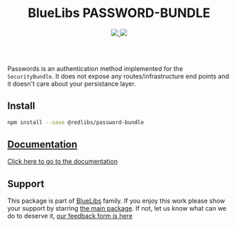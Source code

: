 <h1 align="center">BlueLibs PASSWORD-BUNDLE</h1>

<p align="center">
  <a href="https://travis-ci.org/bluelibs/password-bundle">
    <img src="https://api.travis-ci.org/bluelibs/password-bundle.svg?branch=master" />
  </a>
  <a href="https://coveralls.io/github/bluelibs/password-bundle?branch=master">
    <img src="https://coveralls.io/repos/github/bluelibs/password-bundle/badge.svg?branch=master" />
  </a>
</p>

<br />
<br />

Passwords is an authentication method implemented for the `SecurityBundle`. It does not expose any routes/infrastructure end points and it doesn't care about your persistance layer.

## Install

```bash
npm install --save @redlibs/password-bundle
```

## [Documentation](./DOCUMENTATION.md)

[Click here to go to the documentation](./DOCUMENTATION.md)

## Support

This package is part of [BlueLibs](https://www.bluelibs.com) family. If you enjoy this work please show your support by starring [the main package](https://github.com/bluelibs/bluelibs). If not, let us know what can we do to deserve it, [our feedback form is here](https://forms.gle/DTMg5Urgqey9QqLFA)
